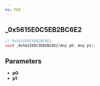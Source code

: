```yaml
---
ns: PED
---
```

## _0x5615E0C5EB2BC6E2

```c
// 0x5615E0C5EB2BC6E2
void _0x5615E0C5EB2BC6E2(Any p0, Any p1);
```


## Parameters
* **p0**: 
* **p1**: 

